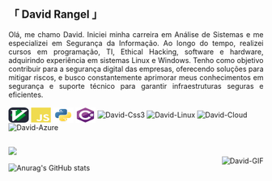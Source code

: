 ## 「 David Rangel 」


 <div align="justify">Olá, me chamo David. Iniciei minha carreira em Análise de Sistemas e me especializei em Segurança da Informação. Ao longo do tempo, realizei cursos em programação, TI, Ethical Hacking, software e hardware, adquirindo experiência em sistemas Linux e Windows. Tenho como objetivo contribuir para a segurança digital das empresas, oferecendo soluções para mitigar riscos, e busco constantemente aprimorar meus conhecimentos em segurança e suporte técnico para garantir infraestruturas seguras e eficientes.</div>

<div style="display: inline_block"><br>
  <img align="center" alt="David-Vim" height="30" width="40" src="https://raw.githubusercontent.com/tandpfun/skill-icons/65dea6c4eaca7da319e552c09f4cf5a9a8dab2c8/icons/VIM-Dark.svg">
  <img align="center" alt="David-Js" height="30" width="40" src="https://raw.githubusercontent.com/devicons/devicon/master/icons/javascript/javascript-plain.svg">
  <img align="center" alt="David-Python" height="30" width="40" src="https://raw.githubusercontent.com/devicons/devicon/master/icons/python/python-original.svg">
  <img align="center" alt="David-Csharp" height="30" width="40" src="https://raw.githubusercontent.com/devicons/devicon/master/icons/csharp/csharp-original.svg">
  <img align="center" alt="David-Css3" height="30" width="40" src="https://cdn.jsdelivr.net/gh/devicons/devicon@latest/icons/css3/css3-original.svg">
  <img align="center" alt="David-Linux" height="30" width="40" src="https://cdn.jsdelivr.net/gh/devicons/devicon@latest/icons/linux/linux-original.svg">
   <img align="center" alt="David-Cloud" height="30" width="40" src="https://cdn.jsdelivr.net/gh/devicons/devicon@latest/icons/googlecloud/googlecloud-original.svg">
 <img align="center" alt="David-Azure" height="30" width="40" src="https://cdn.jsdelivr.net/gh/devicons/devicon@latest/icons/azure/azure-original.svg">
</div>

##

<div> 
  <a href="https://www.linkedin.com/in/davidrrsoares/" target="_blank"><img src="https://img.shields.io/badge/-LinkedIn-%230077B5?style=for-the-badge&logo=linkedin&logoColor=white" target="_blank"></a> 
</div>

<img align="right" alt="David-GIF" height="210" src="https://i.pinimg.com/originals/c4/37/12/c43712af49b76ffbf268dd254800624d.gif">
 
![Anurag's GitHub stats](https://github-readme-stats.vercel.app/api?username=David-Rangel-01&show_icons=true&theme=transparent)
  
</div>
